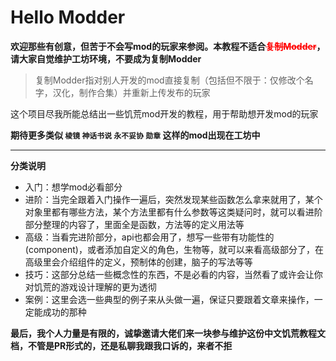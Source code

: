 # Hello Modder

**欢迎那些有创意，但苦于不会写mod的玩家来参阅。本教程不适合<del style="color:red;">复制Modder</del>，请大家自觉维护工坊环境，不要成为复制Modder**

> 复制Modder指对别人开发的mod直接复制（包括但不限于：仅修改个名字，汉化，制作合集）并重新上传发布的玩家

这个项目尽我所能总结出一些饥荒mod开发的教程，用于帮助想开发mod的玩家

**期待更多类似 `棱镜` `神话书说` `永不妥协` `勋章` 这样的mod出现在工坊中**

------

**分类说明**

- 入门：想学mod必看部分
- 进阶：当完全跟着入门操作一遍后，突然发现某些函数怎么拿来就用了，某个对象里都有哪些方法，某个方法里都有什么参数等这类疑问时，就可以看进阶部分整理的内容了，里面全是函数，方法等的定义用法等
- 高级：当看完进阶部分，api也都会用了，想写一些带有功能性的(component)，或者添加自定义的角色，生物等，就可以来看高级部分了，在高级里会介绍组件的定义，预制体的创建，脑子的写法等等
- 技巧：这部分总结一些概念性的东西，不是必看的内容，当然看了或许会让你对饥荒的游戏设计理解的更为透彻
- 案例：这里会选一些典型的例子来从头做一遍，保证只要跟着文章来操作，一定能成功的那种

**最后，我个人力量是有限的，诚挚邀请大佬们来一块参与维护这份中文饥荒教程文档，不管是PR形式的，还是私聊我跟我口诉的，来者不拒**
